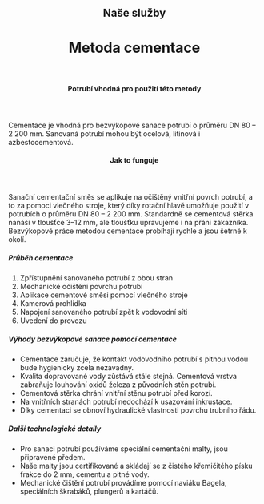 <header class="page-header page-header--centered">
    <h2 class="page-header__subtitle">Naše služby</h2>
    <h1 class="page-header__title">Metoda cementace</h1>
</header>

<section class="section section--wide section--centered">
    <InfoBox
      title="Bezvýkopová sanace vodovodu pomocí klasické cementace"
      text="Cementace představuje nejrozšířenější metodu dodatečné ochrany vnitřního povrchu vodovodního potrubí. Tato tradiční bezvýkopová metoda se nejčastěji používá pro trubní vedení na pitnou a užitkovou vodu, ale běžně také pro kanalizaci."
      imageUrl="/img/sluzby/vodovody/cementace/1.png"
      :imageLeft="true"
      :imageBig="true"
      :isBlue="true"
    />
</section>

<header class="page-header page-header--centered page-header--bottom-margin-small">
    <h4 class="page-header__paragraph-title">Potrubí vhodná pro použití této metody</h4>
</header>

<section class="page-paragraph page-paragraph--with-title">
    <main class="page-paragraph__content">
        <p class="page-paragraph__text">Cementace je vhodná pro bezvýkopové sanace potrubí o průměru DN 80 – 2 200 mm. Sanovaná potrubí mohou být ocelová, litinová i azbestocementová.</p>
    </main>
</section>

<header class="page-header page-header--centered page-header--bottom-margin-small">
    <h4 class="page-header__paragraph-title">Jak to funguje</h4>
</header>

<section class="page-paragraph page-paragraph--with-title">
    <main class="page-paragraph__content">
        <p class="page-paragraph__text">Sanační cementační směs se aplikuje na očištěný vnitřní povrch potrubí, a to za pomoci vlečného stroje, který díky rotační hlavě umožňuje použití v potrubích o průměru DN 80 – 2 200 mm. Standardně se cementová stěrka nanáší v tloušťce 3–12 mm, ale tloušťku upravujeme i na přání zákazníka. Bezvýkopové práce metodou cementace probíhají rychle a jsou šetrné k okolí.</p>
    </main>
</section>

<section class="list list--numbers">
    <main class="list__content">
        <h5 class="list__header">Průběh cementace</h5>
        <ol class="list__list">
            <li class="list__item">Zpřístupnění sanovaného potrubí z obou stran</li>
            <li class="list__item">Mechanické očištění povrchu potrubí</li>
            <li class="list__item">Aplikace cementové směsi pomocí vlečného stroje</li>
            <li class="list__item">Kamerová prohlídka</li>
            <li class="list__item">Napojení sanovaného potrubí zpět k vodovodní síti</li>
            <li class="list__item">Uvedení do provozu</li>
        </ol>
    </main>
</section>

<section class="list list--bullets">
    <main class="list__content">
        <h5 class="list__header">Výhody bezvýkopové sanace pomocí cementace</h5>
        <ul class="list__list">
            <li class="list__item">Cementace zaručuje, že kontakt vodovodního potrubí s pitnou vodou bude hygienicky zcela nezávadný.</li>
            <li class="list__item">Kvalita dopravované vody zůstává stále stejná. Cementová vrstva zabraňuje louhování oxidů železa z původních stěn potrubí.</li>
            <li class="list__item">Cementová stěrka chrání vnitřní stěnu potrubí před korozí.</li>
            <li class="list__item">Na vnitřních stranách potrubí nedochází k usazování inkrustace.</li>
            <li class="list__item">Díky cementaci se obnoví hydraulické vlastnosti povrchu trubního řádu.</li>
        </ul>
    </main>
</section>

<section class="list list--bullets">
    <main class="list__content">
        <h5 class="list__header">Další technologické detaily</h5>
        <ul class="list__list">
            <li class="list__item">Pro sanaci potrubí používáme speciální cementační malty, jsou připravené předem.</li>
            <li class="list__item">Naše malty jsou certifikované a skládají se z čistého křemičitého písku frakce do 2 mm, cementu a pitné vody.</li>
            <li class="list__item">Mechanické čištění potrubí provádíme pomocí naviáku Bagela, speciálních škrabáků, plungerů a kartáčů.</li>
        </ul>
    </main>
</section>

<WhyNoDiggingSection />
<Contact nomargintop="true"/>